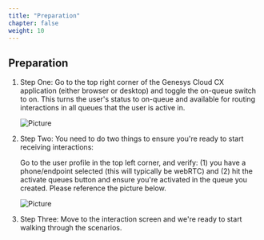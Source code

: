 ```yaml
---
title: "Preparation"
chapter: false
weight: 10
---
```


## Preparation

1. Step One: Go to the top right corner of the Genesys Cloud CX application (either browser or desktop) and toggle the on-queue switch to on. This turns the user's status to on-queue and available for routing interactions in all queues that the user is active in. 

    ![Picture](images/On-Queue.png)
    
2. Step Two: You need to do two things to ensure you're ready to start receiving interactions: 

     Go to the user profile in the top left corner, and verify: (1) you have a phone/endpoint selected (this will typically be webRTC) and (2) hit the activate queues button and ensure you're activated in the queue you created. Please reference the picture below.

    ![Picture](images/User_Profile.png)

3. Step Three: Move to the interaction screen and we're ready to start walking through the scenarios.
